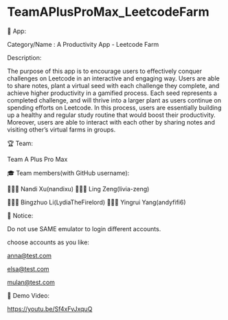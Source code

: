# TeamAPlusProMax_LeetcodeFarm

🍎 App:

Category/Name : A Productivity App - Leetcode Farm

Description:

The purpose of this app is to encourage users to effectively conquer challenges on Leetcode in an interactive and engaging way. 
Users are able to share notes, plant a virtual seed with each challenge they complete, and achieve higher productivity in a gamified process. 
Each seed represents a completed challenge, and will thrive into a larger plant as users continue on spending efforts on Leetcode. 
In this process, users are essentially building up a healthy and regular study routine that would boost their productivity. 
Moreover, users are able to interact with each other by sharing notes and visiting other’s virtual farms in groups. 


🏆 Team:

Team A Plus Pro Max

🎓 Team members(with GitHub username):

🧑🏻‍💻 Nandi Xu(nandixu) 👩🏻‍💻 Ling Zeng(livia-zeng)

👩🏻‍💻 Bingzhuo Li(LydiaTheFirelord) 👩🏻‍💻 Yingrui Yang(andyfifi6)

📣 Notice:

Do not use SAME emulator to login different accounts.

choose accounts as you like:

anna@test.com

elsa@test.com

mulan@test.com


🔗 Demo Video:

https://youtu.be/Sf4xFvJxquQ
